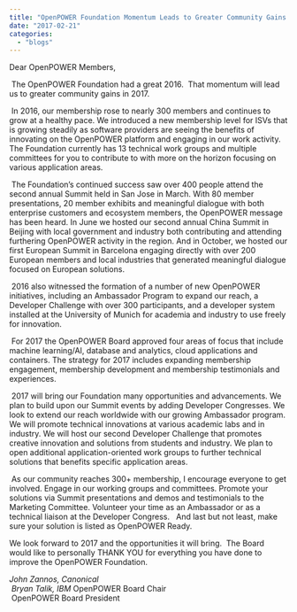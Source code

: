 ```yaml
---
title: "OpenPOWER Foundation Momentum Leads to Greater Community Gains in 2017"
date: "2017-02-21"
categories: 
  - "blogs"
---
```


Dear OpenPOWER Members,

 The OpenPOWER Foundation had a great 2016.  That momentum will lead us to greater community gains in 2017.

 In 2016, our membership rose to nearly 300 members and continues to grow at a healthy pace. We introduced a new membership level for ISVs that is growing steadily as software providers are seeing the benefits of innovating on the OpenPOWER platform and engaging in our work activity. The Foundation currently has 13 technical work groups and multiple committees for you to contribute to with more on the horizon focusing on various application areas.

 The Foundation’s continued success saw over 400 people attend the second annual Summit held in San Jose in March. With 80 member presentations, 20 member exhibits and meaningful dialogue with both enterprise customers and ecosystem members, the OpenPOWER message has been heard. In June we hosted our second annual China Summit in Beijing with local government and industry both contributing and attending furthering OpenPOWER activity in the region. And in October, we hosted our first European Summit in Barcelona engaging directly with over 200 European members and local industries that generated meaningful dialogue focused on European solutions.

 2016 also witnessed the formation of a number of new OpenPOWER initiatives, including an Ambassador Program to expand our reach, a Developer Challenge with over 300 participants, and a developer system installed at the University of Munich for academia and industry to use freely for innovation.

 For 2017 the OpenPOWER Board approved four areas of focus that include machine learning/AI, database and analytics, cloud applications and containers. The strategy for 2017 includes expanding membership engagement, membership development and membership testimonials and experiences.

 2017 will bring our Foundation many opportunities and advancements. We plan to build upon our Summit events by adding Developer Congresses. We look to extend our reach worldwide with our growing Ambassador program. We will promote technical innovations at various academic labs and in industry. We will host our second Developer Challenge that promotes creative innovation and solutions from students and industry. We plan to open additional application-oriented work groups to further technical solutions that benefits specific application areas.

 As our community reaches 300+ membership, I encourage everyone to get involved. Engage in our working groups and committees. Promote your solutions via Summit presentations and demos and testimonials to the Marketing Committee. Volunteer your time as an Ambassador or as a technical liaison at the Developer Congress.   And last but not least, make sure your solution is listed as OpenPOWER Ready.

We look forward to 2017 and the opportunities it will bring.  The Board would like to personally THANK YOU for everything you have done to improve the OpenPOWER Foundation.

_John Zannos, Canonical                                                                                Bryan Talik, IBM_ OpenPOWER Board Chair                                                        OpenPOWER Board President
